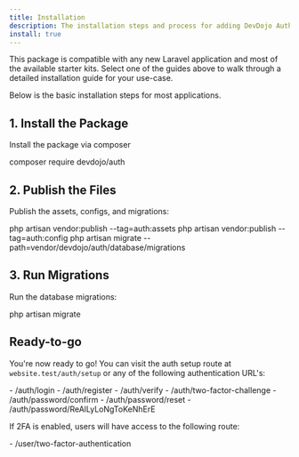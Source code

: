 ```yaml
---
title: Installation
description: The installation steps and process for adding DevDojo Auth package to your app.
install: true
---
```


This package is compatible with any new Laravel application and most of the available starter kits. Select one of the guides above to walk through a detailed installation guide for your use-case.

Below is the basic installation steps for most applications.

## 1. Install the Package

Install the package via composer

<div class="p-5 font-mono whitespace-break-spaces bg-white/[6%] rounded-xl border border-white/[8%]"><span class="text-pink-400">composer</span> <span class="text-green-400">require</span> <span class="text-yellow-400">devdojo/auth</span></div>

## 2. Publish the Files

Publish the assets, configs, and migrations:

<div class="p-5 font-mono whitespace-break-spaces bg-white/[6%] rounded-xl border border-white/[8%]"><span class="text-pink-400">php</span> <span class="text-green-400">artisan</span> <span class="text-yellow-400">vendor:publish</span> <span class="text-[#b4fd4f]">--tag=auth:assets</span>
<span class="text-pink-400">php</span> <span class="text-green-400">artisan</span> <span class="text-yellow-400">vendor:publish</span> <span class="text-[#b4fd4f]">--tag=auth:config</span>
<span class="text-pink-400">php</span> <span class="text-green-400">artisan</span> <span class="text-yellow-400">migrate</span> <span class="text-[#b4fd4f]">--path=vendor/devdojo/auth/database/migrations </span>
</div>

## 3. Run Migrations

Run the database migrations:

<div class="p-5 font-mono whitespace-break-spaces bg-white/[6%] rounded-xl border border-white/[8%]"><span class="text-pink-400">php</span> <span class="text-green-400">artisan</span> <span class="text-yellow-400">migrate</span></div>

## Ready-to-go

You're now ready to go! You can visit the auth setup route at `website.test/auth/setup` or any of the following authentication URL's:

<div class="p-5 font-mono whitespace-break-spaces bg-white/[6%] rounded-xl border border-white/[8%]">- <span class="text-green-400">/auth/login</span>
- <span class="text-green-400">/auth/register</span>
- <span class="text-green-400">/auth/verify</span>
- <span class="text-green-400">/auth/two-factor-challenge</span>
- <span class="text-green-400">/auth/password/confirm</span>
- <span class="text-green-400">/auth/password/reset</span>
- <span class="text-green-400">/auth/password/ReAlLyLoNgToKeNhErE</span>
</div>

If 2FA is enabled, users will have access to the following route:

<div class="p-5 font-mono whitespace-break-spaces bg-white/[6%] rounded-xl border border-white/[8%]">- <span class="text-green-400">/user/two-factor-authentication</span></div>